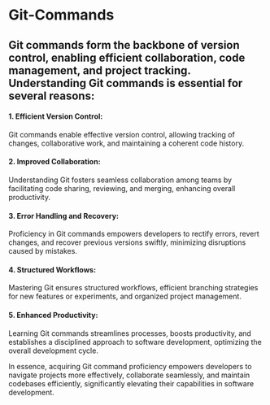 # Git-Commands
  
Git commands form the backbone of version control, enabling efficient collaboration, code management, and project tracking. 
Understanding Git commands is essential for several reasons:
---

#### 1. Efficient Version Control:
 Git commands enable effective version control, allowing tracking of changes, collaborative work, and maintaining a coherent 
 code history.

#### 2. Improved Collaboration: 
 Understanding Git fosters seamless collaboration among teams by facilitating code sharing, reviewing, and merging, enhancing 
 overall productivity.

#### 3. Error Handling and Recovery: 
 Proficiency in Git commands empowers developers to rectify errors, revert changes, and recover previous versions swiftly, 
 minimizing disruptions caused by mistakes.

#### 4. Structured Workflows: 
 Mastering Git ensures structured workflows, efficient branching strategies for new features or experiments, and organized 
 project management.

#### 5. Enhanced Productivity: 
 Learning Git commands streamlines processes, boosts productivity, and establishes a disciplined approach to software development, 
 optimizing the overall development cycle.

In essence, acquiring Git command proficiency empowers developers to navigate projects more effectively, collaborate seamlessly, 
and maintain codebases efficiently, significantly elevating their capabilities in software development.
